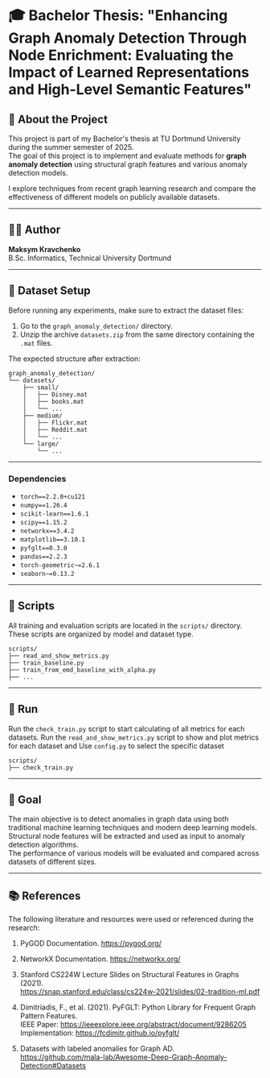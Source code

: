 # 🎓 Bachelor Thesis: "Enhancing Graph Anomaly Detection Through Node Enrichment: Evaluating the Impact of Learned Representations and High-Level Semantic Features"

## 📘 About the Project

This project is part of my Bachelor's thesis at TU Dortmund University during the summer semester of 2025.  
The goal of this project is to implement and evaluate methods for **graph anomaly detection** using structural graph features and various anomaly detection models.

I explore techniques from recent graph learning research and compare the effectiveness of different models on publicly available datasets.

---

## 👨‍💻 Author

**Maksym Kravchenko**  
B.Sc. Informatiсs, Technical University Dortmund

---

## 🧪 Dataset Setup

Before running any experiments, make sure to extract the dataset files:

1. Go to the `graph_anomaly_detection/` directory.
2. Unzip the archive `datasets.zip` from the same directory containing the `.mat` files.

The expected structure after extraction:

```
graph_anomaly_detection/
└── datasets/
    ├── small/
    │   ├── Disney.mat
    │   ├── books.mat
    │   └── ...
    ├── medium/
    │   ├── Flickr.mat
    │   ├── Reddit.mat
    │   └── ...
    └── large/
        └── ...
```

---

### Dependencies

- `torch==2.2.0+cu121`
- `numpy==1.26.4`
- `scikit-learn==1.6.1`
- `scipy==1.15.2`
- `networkx==3.4.2`
- `matplotlib==3.10.1`
- `pyfglt==0.3.0`
- `pandas==2.2.3`
- `torch-geometric~=2.6.1`
- `seaborn~=0.13.2`

---

## 📜 Scripts

All training and evaluation scripts are located in the `scripts/` directory. These scripts are organized by model and dataset type.

```
scripts/
├── read_and_show_metrics.py
├── train_baseline.py
├── train_from_emd_baseline_with_alpha.py
├── ...
```

---

## 🏃 Run 

Run the ```check_train.py``` script to start calculating of all metrics for each datasets.
Run the ```read_and_show_metrics.py``` script to show and plot metrics for each dataset and
Use ```config.py``` to select the specific dataset

```
scripts/
├── check_train.py
```

---

## 🧠 Goal

The main objective is to detect anomalies in graph data using both traditional machine learning techniques and modern deep learning models.  
Structural node features will be extracted and used as input to anomaly detection algorithms.  
The performance of various models will be evaluated and compared across datasets of different sizes.

---

## 📚 References

The following literature and resources were used or referenced during the research:

1. PyGOD Documentation.
   https://pygod.org/
   
2. NetworkX Documentation.
   https://networkx.org/

3. Stanford CS224W Lecture Slides on Structural Features in Graphs (2021).  
   https://snap.stanford.edu/class/cs224w-2021/slides/02-tradition-ml.pdf

4. Dimitriadis, F., et al. (2021). PyFGLT: Python Library for Frequent Graph Pattern Features.  
   IEEE Paper: https://ieeexplore.ieee.org/abstract/document/9286205  
   Implementation: https://fcdimitr.github.io/pyfglt/

5. Datasets with labeled anomalies for Graph AD.  
   https://github.com/mala-lab/Awesome-Deep-Graph-Anomaly-Detection#Datasets

